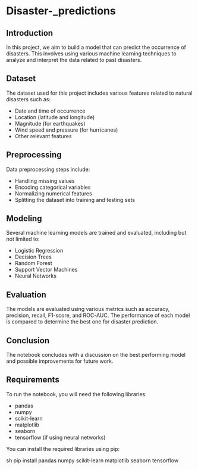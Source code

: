 # Disaster-_predictions
## Introduction

In this project, we aim to build a model that can predict the occurrence of disasters. This involves using various machine learning techniques to analyze and interpret the data related to past disasters.

## Dataset

The dataset used for this project includes various features related to natural disasters such as:

- Date and time of occurrence
- Location (latitude and longitude)
- Magnitude (for earthquakes)
- Wind speed and pressure (for hurricanes)
- Other relevant features

## Preprocessing

Data preprocessing steps include:

- Handling missing values
- Encoding categorical variables
- Normalizing numerical features
- Splitting the dataset into training and testing sets

## Modeling

Several machine learning models are trained and evaluated, including but not limited to:

- Logistic Regression
- Decision Trees
- Random Forest
- Support Vector Machines
- Neural Networks

## Evaluation

The models are evaluated using various metrics such as accuracy, precision, recall, F1-score, and ROC-AUC. The performance of each model is compared to determine the best one for disaster prediction.

## Conclusion

The notebook concludes with a discussion on the best performing model and possible improvements for future work.

## Requirements

To run the notebook, you will need the following libraries:

- pandas
- numpy
- scikit-learn
- matplotlib
- seaborn
- tensorflow (if using neural networks)

You can install the required libraries using pip:

sh
pip install pandas numpy scikit-learn matplotlib seaborn tensorflow
